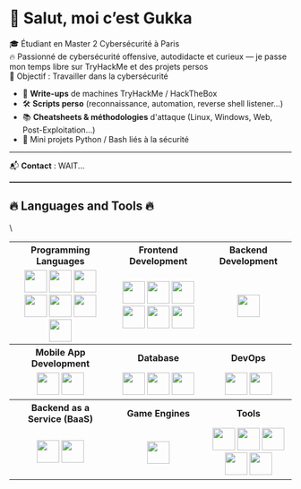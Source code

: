# 👋 Salut, moi c’est Gukka

🎓 Étudiant en Master 2 Cybersécurité à Paris\
🔥 Passionné de cybersécurité offensive, autodidacte et curieux — je passe mon temps libre sur TryHackMe et des projets persos\
🧠 Objectif : Travailler dans la cybersécurité


- 📁 **Write-ups** de machines TryHackMe / HackTheBox
- 🛠️ **Scripts perso** (reconnaissance, automation, reverse shell listener…)
- 📚 **Cheatsheets & méthodologies** d'attaque (Linux, Windows, Web, Post-Exploitation…)
- 🧪 Mini projets Python / Bash liés à la sécurité

---

📬 **Contact** : WAIT...
<hr style="border: none; border-top: 1px solid #444; margin: 10px 0;" />

## 🔥 Languages and Tools 🔥
\

<table>
  <tr>
    <th>Programming Languages</th>
    <th>Frontend Development</th>
    <th>Backend Development</th>
  </tr>
  <tr>
    <td align="center">
      <img src="https://cdn.jsdelivr.net/gh/devicons/devicon/icons/c/c-original.svg" width="40" />
      <img src="https://cdn.jsdelivr.net/gh/devicons/devicon/icons/cplusplus/cplusplus-original.svg" width="40" />
      <img src="https://cdn.jsdelivr.net/gh/devicons/devicon/icons/csharp/csharp-original.svg" width="40" />
      <img src="https://cdn.jsdelivr.net/gh/devicons/devicon/icons/javascript/javascript-original.svg" width="40" />
      <img src="https://cdn.jsdelivr.net/gh/devicons/devicon/icons/php/php-original.svg" width="40" />
      <img src="https://cdn.jsdelivr.net/gh/devicons/devicon/icons/python/python-original.svg" width="40" />
      <img src="https://cdn.jsdelivr.net/gh/devicons/devicon/icons/lua/lua-original.svg" width="40" />
    </td>
    <td align="center">
      <img src="https://cdn.jsdelivr.net/gh/devicons/devicon/icons/html5/html5-original.svg" width="40" />
      <img src="https://cdn.jsdelivr.net/gh/devicons/devicon/icons/css3/css3-original.svg" width="40" />
      <img src="https://cdn.jsdelivr.net/gh/devicons/devicon/icons/sass/sass-original.svg" width="40" />
      <img src="https://cdn.jsdelivr.net/gh/devicons/devicon/icons/bootstrap/bootstrap-original.svg" width="40" />
      <img src="https://cdn.jsdelivr.net/gh/devicons/devicon/icons/vuejs/vuejs-original.svg" width="40" />
      <img src="https://cdn.jsdelivr.net/gh/devicons/devicon/icons/react/react-original.svg" width="40" />
    </td>
    <td align="center">
      <img src="https://cdn.jsdelivr.net/gh/devicons/devicon/icons/nginx/nginx-original.svg" width="40" />
    </td>
  </tr>
  <tr>
    <th>Mobile App Development</th>
    <th>Database</th>
    <th>DevOps</th>
  </tr>
  <tr>
    <td align="center">
      <img src="https://cdn.jsdelivr.net/gh/devicons/devicon/icons/android/android-original.svg" width="40" />
      <img src="https://cdn.jsdelivr.net/gh/devicons/devicon/icons/flutter/flutter-original.svg" width="40" />
    </td>
    <td align="center">
      <img src="https://cdn.jsdelivr.net/gh/devicons/devicon/icons/mongodb/mongodb-original.svg" width="40" />
      <img src="https://cdn.jsdelivr.net/gh/devicons/devicon/icons/mysql/mysql-original.svg" width="40" />
      <img src="https://cdn.jsdelivr.net/gh/devicons/devicon/icons/postgresql/postgresql-original.svg" width="40" />
    </td>
    <td align="center">
      <img src="https://cdn.jsdelivr.net/gh/devicons/devicon/icons/docker/docker-original.svg" width="40" />
      <img src="https://cdn.jsdelivr.net/gh/devicons/devicon/icons/amazonwebservices/amazonwebservices-original.svg" width="40" />
    </td>
  </tr>
  <tr>
    <th>Backend as a Service (BaaS)</th>
    <th>Game Engines</th>
    <th>Tools</th>
  </tr>
  <tr>
    <td align="center">
      <img src="https://cdn.jsdelivr.net/gh/devicons/devicon/icons/heroku/heroku-original.svg" width="40" />
      <img src="https://cdn.jsdelivr.net/gh/devicons/devicon/icons/firebase/firebase-plain.svg" width="40" />
    </td>
    <td align="center">
      <img src="https://cdn.jsdelivr.net/gh/devicons/devicon/icons/unrealengine/unrealengine-original.svg" width="40" />
    </td>
    <td align="center">
      <img src="https://cdn.jsdelivr.net/gh/devicons/devicon/icons/git/git-original.svg" width="40" />
      <img src="https://cdn.jsdelivr.net/gh/devicons/devicon/icons/github/github-original.svg" width="40" />
      <img src="https://cdn.jsdelivr.net/gh/devicons/devicon/icons/vscode/vscode-original.svg" width="40" />
      <img src="https://cdn.jsdelivr.net/gh/devicons/devicon/icons/arduino/arduino-original.svg" width="40" />
      <img src="https://cdn.jsdelivr.net/gh/devicons/devicon/icons/filezilla/filezilla-plain.svg" width="40" />
    </td>
  </tr>
</table>

<!---
GukkaOG/GukkaOG is a ✨ special ✨ repository because its `README.md` (this file) appears on your GitHub profile.
You can click the Preview link to take a look at your changes.
--->
